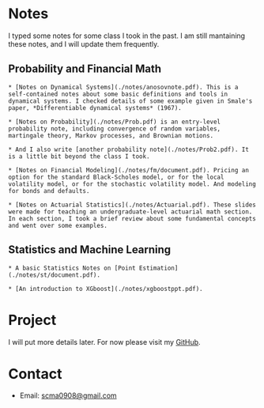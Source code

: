 # Notes
I typed some notes for some class I took in the past. I am still mantaining these notes, and I will update them frequently.

## Probability and Financial Math
    * [Notes on Dynamical Systems](./notes/anosovnote.pdf). This is a self-contained notes about some basic definitions and tools in dynamical systems. I checked details of some example given in Smale's paper, *Differentiable dynamical systems* (1967).  
    
    * [Notes on Probability](./notes/Prob.pdf) is an entry-level probability note, including convergence of random variables, martingale theory, Markov processes, and Brownian motions.
    
    * And I also write [another probability note](./notes/Prob2.pdf). It is a little bit beyond the class I took.    

    * [Notes on Financial Modeling](./notes/fm/document.pdf). Pricing an option for the standard Black-Scholes model, or for the local volatility model, or for the stochastic volatility model. And modeling for bonds and defaults. 

    * [Notes on Actuarial Statistics](./notes/Actuarial.pdf). These slides were made for teaching an undergraduate-level actuarial math section. In each section, I took a brief review about some fundamental concepts and went over some examples.  

## Statistics and Machine Learning

    * A basic Statistics Notes on [Point Estimation](./notes/st/document.pdf).

    * [An introduction to XGboost](./notes/xgboostppt.pdf). 

# Project
I will put more details later. For now please visit my [GitHub](https://github.com/mshaocong).

# Contact

* Email: scma0908@gmail.com
